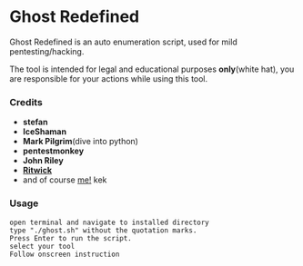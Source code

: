 # Ghost Redefined 

Ghost Redefined is an auto enumeration script, used for mild pentesting/hacking.

The tool is intended for legal and educational purposes **only**(white hat), you are responsible for your actions while using this tool. 

### Credits
- **stefan**
- **IceShaman**
- **Mark Pilgrim**(dive into python)
- **pentestmonkey**
- **John Riley**
- [**Ritwick**](https://github.com/archetype2142)
- and of course [me!](https://github.com/queenmarie/GhostRedefined) kek

### Usage

```
open terminal and navigate to installed directory
type "./ghost.sh" without the quotation marks.
Press Enter to run the script.
select your tool
Follow onscreen instruction
```



